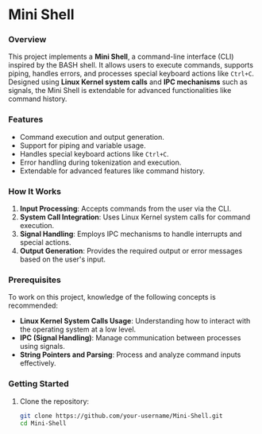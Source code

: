 # Mini Shell

### **Overview**
This project implements a **Mini Shell**, a command-line interface (CLI) inspired by the BASH shell. It allows users to execute commands, supports piping, handles errors, and processes special keyboard actions like `Ctrl+C`. Designed using **Linux Kernel system calls** and **IPC mechanisms** such as signals, the Mini Shell is extendable for advanced functionalities like command history.

### **Features**
- Command execution and output generation.
- Support for piping and variable usage.
- Handles special keyboard actions like `Ctrl+C`.
- Error handling during tokenization and execution.
- Extendable for advanced features like command history.

### **How It Works**
1. **Input Processing**: Accepts commands from the user via the CLI.
2. **System Call Integration**: Uses Linux Kernel system calls for command execution.
3. **Signal Handling**: Employs IPC mechanisms to handle interrupts and special actions.
4. **Output Generation**: Provides the required output or error messages based on the user's input.

### **Prerequisites**
To work on this project, knowledge of the following concepts is recommended:
- **Linux Kernel System Calls Usage**: Understanding how to interact with the operating system at a low level.
- **IPC (Signal Handling)**: Manage communication between processes using signals.
- **String Pointers and Parsing**: Process and analyze command inputs effectively.

### **Getting Started**
1. Clone the repository:
   ```bash
   git clone https://github.com/your-username/Mini-Shell.git
   cd Mini-Shell
